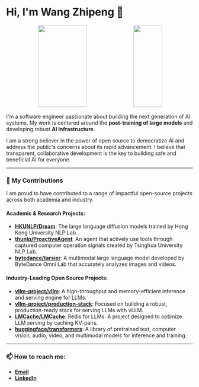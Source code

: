 # Hi, I'm Wang Zhipeng 👋

<p align="center">
  <img height="220px" width="51%" src="https://github-readme-stats-princeprides-projects.vercel.app/api?username=princepride&show_icons=true&theme=transparent"/>
  <img height="220px" width="39%" src="https://github-readme-stats-princeprides-projects.vercel.app/api/top-langs/?username=princepride&layout=compact&theme=transparent"/>
</p>

I'm a software engineer passionate about building the next generation of AI systems. My work is centered around the **post-training of large models** and developing robust **AI Infrastructure**.

I am a strong believer in the power of open source to democratize AI and address the public's concerns about its rapid advancement. I believe that transparent, collaborative development is the key to building safe and beneficial AI for everyone.

---

### 🔭 My Contributions

I am proud to have contributed to a range of impactful open-source projects across both academia and industry.

#### Academic & Research Projects:
* **[HKUNLP/Dream](https://github.com/HKUNLP/Dream)**: The large language diffusion models trained by Hong Kong University NLP Lab.
* **[thunlp/ProactiveAgent](https://github.com/thunlp/ProactiveAgent)**: An agent that actively use tools through captured computer operation signals created by Tsinghua University NLP Lab.
* **[bytedance/tarsier](https://github.com/bytedance/tarsier)**: A multimodal large language model developed by ByteDance Omni Lab that accurately analyzes images and videos.

#### Industry-Leading Open Source Projects:
* **[vllm-project/vllm](https://github.com/vllm-project/vllm)**: A high-throughput and memory-efficient inference and serving engine for LLMs.
* **[vllm-project/production-stack](https://github.com/vllm-project/production-stack)**: Focused on building a robust, production-ready stack for serving LLMs with vLLM.
* **[LMCache/LMCache](https://github.com/LMCache/LMCache)**: Redis for LLMs. A project designed to optimize LLM serving by caching KV-pairs.
* **[huggingface/transformers](https://github.com/huggingface/transformers)**: A library of pretrained text, computer vision, audio, video, and multimodal models for inference and training.

---

### 📫 How to reach me:

* [**Email**](wangzhipeng628@gmail.com)
* [**LinkedIn**](https://www.linkedin.com/in/%E5%BF%97%E9%B9%8F-%E6%B1%AA-537882216/)


